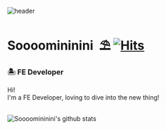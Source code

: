 ![header](https://capsule-render.vercel.app/api?type=waving&color=auto&width=auto&section=header&text=Soomin&fontSize=90)

# Soooomininini&nbsp; ⛱ [![Hits](https://hits.seeyoufarm.com/api/count/incr/badge.svg?url=https%3A%2F%2Fgithub.com%2FSoooomininini%2FSoooomininini)](https://hits.seeyoufarm.com) 

### 🏝 FE Developer
<p>
Hi! <br>
I'm a FE Developer, loving to dive into the new thing!
<br><br>
</p>
 
![Soooomininini's github stats](https://github-readme-stats.vercel.app/api?username=Soooomininini&show_icons=true)

 
